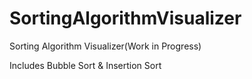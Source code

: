 # SortingAlgorithmVisualizer

Sorting Algorithm Visualizer(Work in Progress)

Includes Bubble Sort & Insertion Sort
